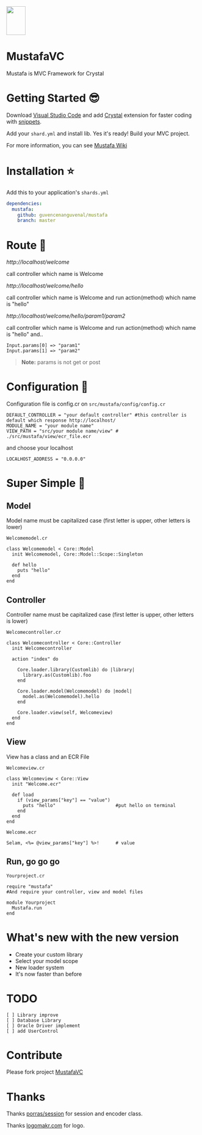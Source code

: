 <img src="https://cloud.githubusercontent.com/assets/11555504/21957574/e89ce81e-daa1-11e6-9bde-8b505ac4a5d7.png" width="50" height="75" />

# MustafaVC

Mustafa is MVC Framework for Crystal

# Getting Started :sunglasses:

Download [Visual Studio Code](https://code.visualstudio.com/download) and add [Crystal](https://github.com/g3ortega/vscode-crystal) extension for faster coding with [snippets](https://github.com/guvencenanguvenal/mustafa/blob/master/snippets.md).

Add your `shard.yml` and install lib. Yes it's ready! Build your MVC project.

For more information, you can see [Mustafa Wiki](https://github.com/guvencenanguvenal/mustafa/wiki)

# Installation :star:

Add this to your application's `shards.yml`

```yaml
dependencies:
  mustafa:
    github: guvencenanguvenal/mustafa
    branch: master
```

# Route :rocket:

*http://localhost/welcome*

call controller which name is Welcome

*http://localhost/welcome/hello*

call controller which name is Welcome and run action(method) which name is "hello"

*http://localhost/welcome/hello/param1/param2*

call controller which name is Welcome and run action(method) which name is "hello" and.. 

```crystal
Input.params[0] => "param1"
Input.params[1] => "param2"
```

>**Note:** params is not get or post

# Configuration :mag_right:

Configuration file is config.cr on `src/mustafa/config/config.cr`

```crystal
DEFAULT_CONTROLLER = "your default controller" #this controller is default which response http://localhost/ 
MODULE_NAME = "your module name"
VIEW_PATH = "src/your module name/view" # ./src/mustafa/view/ecr_file.ecr
```

and choose your localhost

```
LOCALHOST_ADDRESS = "0.0.0.0"
```

# Super Simple :checkered_flag:

## Model

Model name must be capitalized case (first letter is upper, other letters is lower)

`Welcomemodel.cr`

```crystal
class Welcomemodel < Core::Model
  init Welcomemodel, Core::Model::Scope::Singleton

  def hello
    puts "hello"
  end
end
```

## Controller

Controller name must be capitalized case (first letter is upper, other letters is lower)

`Welcomecontroller.cr`

```crystal
class Welcomecontroller < Core::Controller
  init Welcomecontroller

  action "index" do
  
    Core.loader.library(Customlib) do |library|
      library.as(Customlib).foo
    end
  
    Core.loader.model(Welcomemodel) do |model|
      model.as(Welcomemodel).hello
    end
  
    Core.loader.view(self, Welcomeview)
  end
end
```

## View

View has a class and an ECR File

`Welcomeview.cr`

```crystal
class Welcomeview < Core::View
  init "Welcome.ecr"
  
  def load
    if (view_params["key"] == "value")
      puts "hello"                      #put hello on terminal
    end
  end
end
```

`Welcome.ecr`

```crystal
Selam, <%= @view_params["key"] %>!      # value
```

## Run, go go go

`Yourproject.cr`

```crystal
require "mustafa"
#And require your controller, view and model files

module Yourproject
  Mustafa.run
end
```

# What's new with the new version

* Create your custom library
* Select your model scope
* New loader system
* It's now faster than before

# TODO

```
[ ] Library improve
[ ] Database Library
[ ] Oracle Driver implement
[ ] add UserControl
```

# Contribute

Please fork project [MustafaVC](https://github.com/guvencenanguvenal/mustafa/fork)

# Thanks

Thanks [porras/session](https://github.com/porras/session) for session and encoder class.

Thanks [logomakr.com](http://logomakr.com) for logo.


